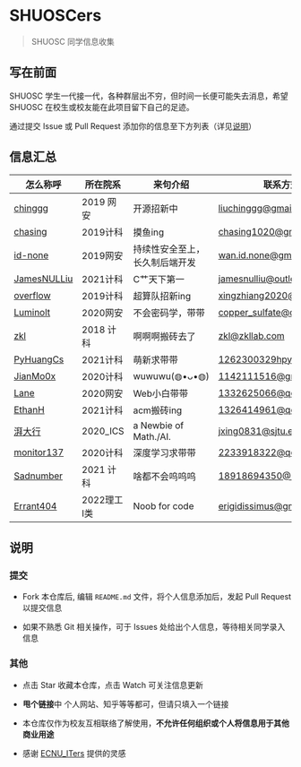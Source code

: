 # SHUOSCers

> SHUOSC 同学信息收集

## 写在前面

SHUOSC 学生一代接一代，各种群层出不穷，但时间一长便可能失去消息，希望 SHUOSC 在校生或校友能在此项目留下自己的足迹。

通过提交 Issue 或 Pull Request 添加你的信息至下方列表（详见[说明](#说明)）

<!-- 位置留的很宽啊，格式还是整齐一点好嗷 -->

## 信息汇总

| 怎么称呼                                                   | 所在院系 | 来句介绍                                                     | 联系方式                          | 甩个链接                                        |
| ---------------------------------------------------------- | -------- | ------------------------------------------------------------ | --------------------------------- | ----------------------------------------------- |
| [chinggg](https://github.com/chinggg) | 2019 网安 | 开源招新中 | liuchinggg@gmail.com | https://chinggg.github.io/ |
| [chasing](https://github.com/chasing1020) | 2019计科 | 摸鱼ing | chasing1020@gmail.com | https://chasing1020.github.io/ |
| [id-none](https://github.com/id-none) | 2019网安 | 持续性安全至上，长久制后端开发 | wan.id.none@gmail.com | https://id-none.github.io/ |
| [JamesNULLiu](https://github.com/jamesnulliu) | 2021计科 | C艹天下第一 | jamesnulliu@outlook.com | https://www.cnblogs.com/jamesnulliu/ |
| [overflow](http://xzalab.top) | 2019计科 | 超算队招新ing | xingzhiang2020@gmail.com | http://xzalab.top |
|[Luminolt](https://github.com/LuminolT)|2020网安|不会密码学，带带|copper_sulfate@qq.com|https://luminolt.cn/|
| [zkl](https://github.com/ZKLlab) | 2018 计科 | 啊啊啊搬砖去了 | zkl@zkllab.com | https://github.com/ZKLlab |
|[PyHuangCs](https://github.com/PyHuangCs)| 2021计科 | 萌新求带带 | 1262300329hpy@gmail.com | https://github.com/PyHuangCs |
|[JianMo0x](https://github.com/JianMo0x) | 2020计科 | wuwuwu(◍•ᴗ•◍) | 1142111516@gmail.com | https://jianmo0x.github.io |
|[Lane](https://github.com/LaneGong) | 2020网安 | Web小白带带 | 1332625066@qq.com | https://lanegong.github.io/ |
|[EthanH](https://github.com/EthanH3514) | 2021计科 | acm搬砖ing | 1326414961@qq.com | https://github.com/EthanH3514 |
|[湃大行](https://github.com/jxing0831) | 2020_ICS | a Newbie of Math./AI. | jxing0831@sjtu.edu.cn | https://jxing0831.github.io/ |
|[monitor137](https://github.com/monitor137)|2020计科|深度学习求带带|2233918322@qq.com|https://github.com/monitor137|
|[Sadnumber](https://github.com/Sadnumber) | 2021 计科 | 啥都不会呜呜呜 | 18918694350@163.com| https://github.com/Sadnumber |
|[Errant404](https://github.com/errant) | 2022理工Ⅰ类 | Noob for code | erigidissimus@gmail.com | https://errant404.github.io/ |
## 说明

### 提交

+ Fork 本仓库后, 编辑 `README.md` 文件，将个人信息添加后，发起 Pull Request 以提交信息

+ 如果不熟悉 Git 相关操作，可于 Issues 处给出个人信息，等待相关同学录入信息

### 其他

+ 点击 Star 收藏本仓库，点击 Watch 可关注信息更新

+ **甩个链接**中 个人网站、知乎等等都可，但请只填入一个链接

+ 本仓库仅作为校友互相联络了解使用，**不允许任何组织或个人将信息用于其他商业用途**

+ 感谢 [ECNU_ITers](https://github.com/ECNUCSE/ECNU_ITers) 提供的灵感
